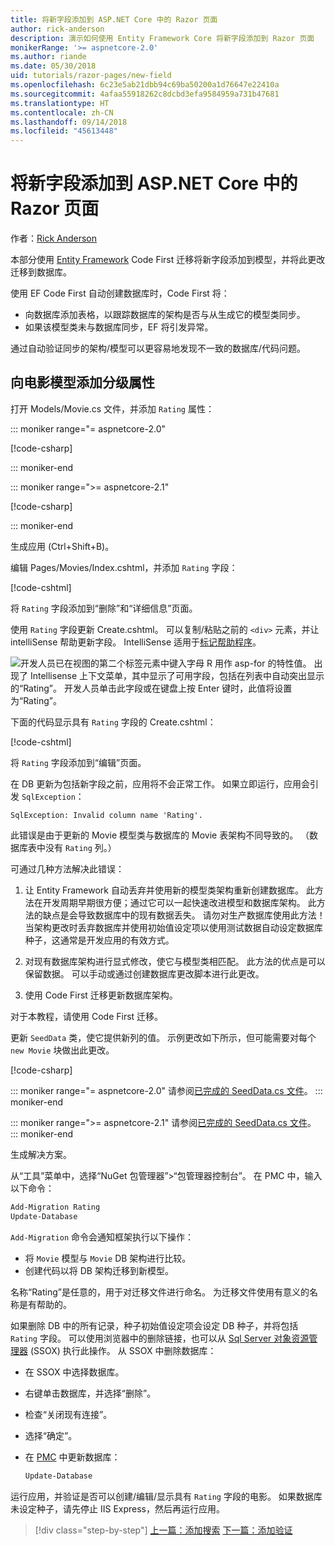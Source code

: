 ```yaml
---
title: 将新字段添加到 ASP.NET Core 中的 Razor 页面
author: rick-anderson
description: 演示如何使用 Entity Framework Core 将新字段添加到 Razor 页面
monikerRange: '>= aspnetcore-2.0'
ms.author: riande
ms.date: 05/30/2018
uid: tutorials/razor-pages/new-field
ms.openlocfilehash: 6c23e5ab21dbb94c69ba50200a1d76647e22410a
ms.sourcegitcommit: 4afaa55918262c8dcbd3efa9584959a731b47681
ms.translationtype: HT
ms.contentlocale: zh-CN
ms.lasthandoff: 09/14/2018
ms.locfileid: "45613448"
---
```

# <a name="add-a-new-field-to-a-razor-page-in-aspnet-core"></a>将新字段添加到 ASP.NET Core 中的 Razor 页面

作者：[Rick Anderson](https://twitter.com/RickAndMSFT)

本部分使用 [Entity Framework](https://docs.microsoft.com/ef/core/get-started/aspnetcore/new-db) Code First 迁移将新字段添加到模型，并将此更改迁移到数据库。

使用 EF Code First 自动创建数据库时，Code First 将：

* 向数据库添加表格，以跟踪数据库的架构是否与从生成它的模型类同步。
* 如果该模型类未与数据库同步，EF 将引发异常。 

通过自动验证同步的架构/模型可以更容易地发现不一致的数据库/代码问题。

## <a name="adding-a-rating-property-to-the-movie-model"></a>向电影模型添加分级属性

打开 Models/Movie.cs 文件，并添加 `Rating` 属性：

::: moniker range="= aspnetcore-2.0"

[!code-csharp[](razor-pages-start/sample/RazorPagesMovie/Models/MovieDateRating.cs?highlight=11&range=7-18)]

::: moniker-end

::: moniker range=">= aspnetcore-2.1"

[!code-csharp[](razor-pages-start/sample/RazorPagesMovie21/Models/MovieDateRating.cs?highlight=13&name=snippet)]

::: moniker-end

生成应用 (Ctrl+Shift+B)。

编辑 Pages/Movies/Index.cshtml，并添加 `Rating` 字段：

[!code-cshtml[](razor-pages-start/sample/RazorPagesMovie/Pages/Movies/Index.cshtml?highlight=40-42,61-63)]

将 `Rating` 字段添加到“删除”和“详细信息”页面。

使用 `Rating` 字段更新 Create.cshtml。 可以复制/粘贴之前的 `<div>` 元素，并让 intelliSense 帮助更新字段。 IntelliSense 适用于[标记帮助程序](xref:mvc/views/tag-helpers/intro)。

![开发人员已在视图的第二个标签元素中键入字母 R 用作 asp-for 的特性值。 出现了 Intellisense 上下文菜单，其中显示了可用字段，包括在列表中自动突出显示的“Rating”。 开发人员单击此字段或在键盘上按 Enter 键时，此值将设置为“Rating”。](new-field/_static/cr.png)

下面的代码显示具有 `Rating` 字段的 Create.cshtml：

[!code-cshtml[](razor-pages-start/sample/RazorPagesMovie/Pages/Movies/Create.cshtml?highlight=36-40)]

将 `Rating` 字段添加到“编辑”页面。

在 DB 更新为包括新字段之前，应用将不会正常工作。 如果立即运行，应用会引发 `SqlException`：

```
SqlException: Invalid column name 'Rating'.
```

此错误是由于更新的 Movie 模型类与数据库的 Movie 表架构不同导致的。 （数据库表中没有 `Rating` 列。）

可通过几种方法解决此错误：

1. 让 Entity Framework 自动丢弃并使用新的模型类架构重新创建数据库。 此方法在开发周期早期很方便；通过它可以一起快速改进模型和数据库架构。 此方法的缺点是会导致数据库中的现有数据丢失。 请勿对生产数据库使用此方法！ 当架构更改时丢弃数据库并使用初始值设定项以使用测试数据自动设定数据库种子，这通常是开发应用的有效方式。

2. 对现有数据库架构进行显式修改，使它与模型类相匹配。 此方法的优点是可以保留数据。 可以手动或通过创建数据库更改脚本进行此更改。

3. 使用 Code First 迁移更新数据库架构。

对于本教程，请使用 Code First 迁移。

更新 `SeedData` 类，使它提供新列的值。 示例更改如下所示，但可能需要对每个 `new Movie` 块做出此更改。

[!code-csharp[](razor-pages-start/sample/RazorPagesMovie/Models/SeedDataRating.cs?name=snippet1&highlight=8)]

::: moniker range="= aspnetcore-2.0"
请参阅[已完成的 SeedData.cs 文件](https://github.com/aspnet/Docs/blob/master/aspnetcore/tutorials/razor-pages/razor-pages-start/sample/RazorPagesMovie/Models/SeedDataRating.cs)。
::: moniker-end

::: moniker range=">= aspnetcore-2.1"
请参阅[已完成的 SeedData.cs 文件](https://github.com/aspnet/Docs/blob/master/aspnetcore/tutorials/razor-pages/razor-pages-start/sample/RazorPagesMovie21/Models/SeedDataRating.cs)。
::: moniker-end

生成解决方案。

<a name="pmc"></a> 从“工具”菜单中，选择“NuGet 包管理器”>“包管理器控制台”。
在 PMC 中，输入以下命令：

```powershell
Add-Migration Rating
Update-Database
```

`Add-Migration` 命令会通知框架执行以下操作：

* 将 `Movie` 模型与 `Movie` DB 架构进行比较。
* 创建代码以将 DB 架构迁移到新模型。

名称“Rating”是任意的，用于对迁移文件进行命名。 为迁移文件使用有意义的名称是有帮助的。

<a name="ssox"></a> 如果删除 DB 中的所有记录，种子初始值设定项会设定 DB 种子，并将包括 `Rating` 字段。 可以使用浏览器中的删除链接，也可以从 [Sql Server 对象资源管理器](xref:tutorials/razor-pages/sql#ssox) (SSOX) 执行此操作。 从 SSOX 中删除数据库：

* 在 SSOX 中选择数据库。
* 右键单击数据库，并选择“删除”。
* 检查“关闭现有连接”。
* 选择“确定”。
* 在 [PMC](xref:tutorials/razor-pages/new-field#pmc) 中更新数据库：

  ```powershell
  Update-Database
  ```

运行应用，并验证是否可以创建/编辑/显示具有 `Rating` 字段的电影。 如果数据库未设定种子，请先停止 IIS Express，然后再运行应用。

> [!div class="step-by-step"]
> [上一篇：添加搜索](xref:tutorials/razor-pages/search)
> [下一篇：添加验证](xref:tutorials/razor-pages/validation)
